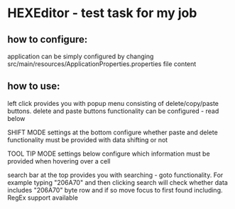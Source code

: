 # HEXEditor - test task for my job

## how to configure:

application can be simply configured by changing src/main/resources/ApplicationProperties.properties file content

## how to use:

left click provides you with popup menu consisting of delete/copy/paste buttons. delete and paste buttons functionality can be configured - read below

SHIFT MODE settings at the bottom configure whether paste and delete functionality must be provided with data shifting or not

TOOL TIP MODE settings below configure which information must be provided when hovering over a cell

search bar at the top provides you with searching - goto functionality. For example typing "206A70" and then clicking search will check whether data includes "206A70" byte row and if so move focus to first found including. RegEx support available
